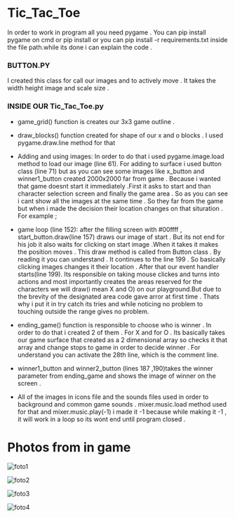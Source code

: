 # Tic_Tac_Toe
In order to work in program all you need pygame . You can pip install pygame on cmd or pip install  or you can pip install -r requirements.txt inside the file path.while its done i can explain the code .

### BUTTON.PY

I created this class for call our images and to actively move . It takes the width height image and scale size . 

### INSIDE OUR Tic_Tac_Toe.py

* game_grid() function is creates our 3x3 game outline .
  
* draw_blocks() function created for shape of our x and o blocks . I used pygame.draw.line method for that

* Adding and using images: In order to do that i used pygame.image.load method to load our image (line 61). For adding to surface i used button class (line 71) but as you can see some images like x_button and winner1_button created 2000x2000 far from game . Because i wanted that game doesnt start it immediately .First it asks to start and than character selection screen and finally the game area . So as you can see i cant show all the images at the same time . So they far from the game but when i made the decision their location changes on that situration . For example ;

* game loop (line 152): after the filling screen with #00ffff  , start_button.draw(line 157) draws our image of start . But its not end for his job it also waits for clicking on start image .When it takes it makes the position moves . This draw method is called from Button class . By reading it you can understand . It continues to the line 199 . So basically clicking images changes it their location . After that our event handler starts(line 199). Its responsible on taking mouse clickes and turns into actions and most importantly creates the areas reserved for the characters we will draw(i mean X and O) on our playground.But due to the brevity of the designated area code gave arror at first time . Thats why i put it in try catch its tries and while noticing no problem to touching outside the range gives no problem. 
 
* ending_game() function is responsible to choose who is winner . In order to do that i created 2 of them . For X and for O . Its basically takes our game surface that created as a 2 dimensional array so checks it that array and change stops to game in order to decide winner . For understand you can activate the 28th line, which is the comment line.

* winner1_button and winner2_button  (lines 187 ,190)takes the winner parameter from ending_game and shows the image of winner on the screen . 

* All of the images in icons file and the sounds files used in order to background and common game sounds . mixer.music.load method used for that and mixer.music.play(-1) i made it -1 because while making it -1 , it will work in a loop so its wont end until program closed .


# Photos from in game
![foto1](https://user-images.githubusercontent.com/72496488/141329718-f8fc436d-e594-4bcb-9965-09d5c2957b42.PNG)



![foto2](https://user-images.githubusercontent.com/72496488/141329728-49b774c0-9314-4463-bfb5-193a14c89898.PNG)



![foto3](https://user-images.githubusercontent.com/72496488/141329736-e58ddbb3-9810-4b46-90c3-adb2567c5a43.PNG)



![foto4](https://user-images.githubusercontent.com/72496488/141329741-0545e82e-e33c-4263-b7e0-46b63058fa58.PNG)










